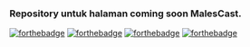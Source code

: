 ### Repository untuk halaman coming soon MalesCast.
[![forthebadge](http://forthebadge.com/badges/uses-html.svg)](http://forthebadge.com)
[![forthebadge](http://forthebadge.com/badges/uses-css.svg)](http://forthebadge.com)
[![forthebadge](http://forthebadge.com/badges/uses-js.svg)](http://forthebadge.com)
[![forthebadge](http://forthebadge.com/badges/built-with-love.svg)](http://forthebadge.com)

